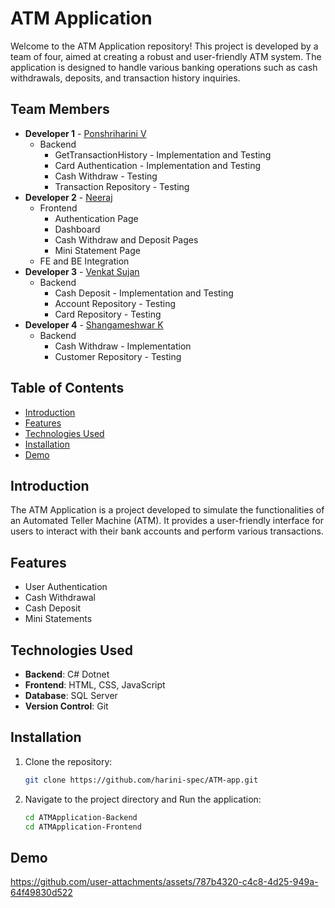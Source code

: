 # ATM Application

Welcome to the ATM Application repository! This project is developed by a team of four, aimed at creating a robust and user-friendly ATM system. The application is designed to handle various banking operations such as cash withdrawals, deposits, and transaction history inquiries.

## Team Members
- **Developer 1** - [Ponshriharini V](https://github.com/harini-spec)
    - Backend
        - GetTransactionHistory - Implementation and Testing
        - Card Authentication - Implementation and Testing
        - Cash Withdraw - Testing
        - Transaction Repository - Testing
- **Developer 2** - [Neeraj](https://github.com/neeraj779)
    - Frontend
        - Authentication Page
        - Dashboard
        - Cash Withdraw and Deposit Pages
        - Mini Statement Page
    - FE and BE Integration
- **Developer 3** - [Venkat Sujan](https://github.com/dvsujan)
    - Backend
        - Cash Deposit - Implementation and Testing
        - Account Repository - Testing 
        - Card Repository - Testing
- **Developer 4** - [Shangameshwar K](https://github.com/Shangamesh2805)
    - Backend 
        - Cash Withdraw - Implementation
        - Customer Repository - Testing

## Table of Contents
- [Introduction](#introduction)
- [Features](#features)
- [Technologies Used](#technologies-used)
- [Installation](#installation)
- [Demo](#demo)

## Introduction
The ATM Application is a project developed to simulate the functionalities of an Automated Teller Machine (ATM). It provides a user-friendly interface for users to interact with their bank accounts and perform various transactions. 

## Features
- User Authentication
- Cash Withdrawal
- Cash Deposit
- Mini Statements

## Technologies Used
- **Backend**: C# Dotnet 
- **Frontend**: HTML, CSS, JavaScript
- **Database**: SQL Server
- **Version Control**: Git

## Installation
1. Clone the repository:
    ```bash
    git clone https://github.com/harini-spec/ATM-app.git
    ```
2. Navigate to the project directory and Run the application:
    ```bash
    cd ATMApplication-Backend
    cd ATMApplication-Frontend
    ```

## Demo


https://github.com/user-attachments/assets/787b4320-c4c8-4d25-949a-64f49830d522


